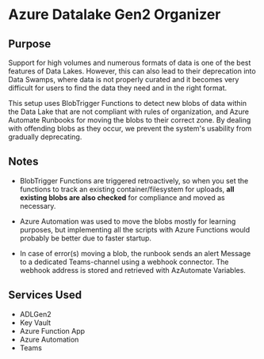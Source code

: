 # Azure Datalake Gen2 Organizer

## Purpose
Support for high volumes and numerous formats of data is one of the best features of Data Lakes. However, this can also lead to their deprecation into Data Swamps, where data is not properly curated and it becomes very difficult for users to find the data they need and in the right format.

This setup uses BlobTrigger Functions to detect new blobs of data within the Data Lake that are not compliant with rules of organization, and Azure Automate Runbooks for moving the blobs to their correct zone. By dealing with offending blobs as they occur, we prevent the system's usability from gradually deprecating.


## Notes

- BlobTrigger Functions are triggered retroactively, so when you set the functions to track an existing container/filesystem for uploads, **all existing blobs are also checked** for compliance and moved as necessary.

- Azure Automation was used to move the blobs mostly for learning purposes, but implementing all the scripts with Azure Functions would probably be better due to faster startup. 

- In case of error(s) moving a blob, the runbook sends an alert Message to a dedicated Teams-channel using a webhook connector. The webhook address is stored and retrieved with AzAutomate Variables.


## Services Used

- ADLGen2
- Key Vault
- Azure Function App
- Azure Automation
- Teams